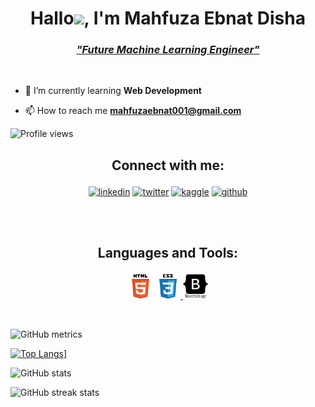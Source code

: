 
<h1 align="center">Hallo<img src="https://raw.githubusercontent.com/MartinHeinz/MartinHeinz/master/wave.gif" width="30px">, I'm Mahfuza Ebnat Disha</h1>

<h3 align="center"><u><i>"Future Machine Learning Engineer"</i></u></h3>
</br>




- 🌱 I’m currently learning **Web Development**

- 📫 How to reach me **mahfuzaebnat001@gmail.com**

![Profile views](https://gpvc.arturio.dev/mahfuzaebnatdisha)



## <p align="center"><b>Connect with me:</b></p>

<p align="center">
 <a href = "https://www.linkedin.com/in/mahfuza-ebnat-disha-0783ab237/" target="_blank"><img src="https://img.icons8.com/fluent/48/000000/linkedin.png"alt="linkedin" width="40" height="40"/></a>   <a href = "https://twitter.com/mahfuzaebnat"target="_blank"><img src="https://img.icons8.com/fluent/48/000000/twitter.png"alt="twitter" width="40" height="40"/></a>   <a href="https://www.kaggle.com/mahfuzaebnatdisha" rel="noreferrer"target="_blank"><img src="https://img.icons8.com/external-tal-revivo-color-tal-revivo/72/external-kaggle-an-online-community-of-data-scientists-and-machine-learners-owned-by-google-logo-color-tal-revivo.png" alt="kaggle" width="40" height="40"/></a>     <a href="https://github.com/mahfuzaebnatdisha" target="_blank" rel="noreferrer"><img src="https://joshuapenalba.files.wordpress.com/2014/12/github-icon.png?w=640" alt="github" width="40" height="40"/></a>  </p>

 </br> </br>



## <p align="center"><b>Languages and Tools:</b></p>

<p align="center">  
  <a href="https://www.w3.org/html/" target="_blank" rel="noreferrer"> <img src="https://raw.githubusercontent.com/devicons/devicon/master/icons/html5/html5-original-wordmark.svg" alt="html5" width="40" height="40"/></a>   <a href="https://www.w3schools.com/css/" target="_blank" rel="noreferrer"> <img src="https://raw.githubusercontent.com/devicons/devicon/master/icons/css3/css3-original-wordmark.svg" alt="css3" width="40" height="40"/> </a>   <a href="https://getbootstrap.com" target="_blank" rel="noreferrer"> <img src="https://raw.githubusercontent.com/devicons/devicon/master/icons/bootstrap/bootstrap-plain-wordmark.svg" alt="bootstrap" width="40" height="40"/> </a>  </p>
 </br>



![GitHub metrics](https://metrics.lecoq.io/mahfuzaebnatdisha)  



[![Top Langs](https://github-readme-stats.vercel.app/api/top-langs/?username=mahfuzaebnatdisha)](https://github.com/anuraghazra/github-readme-stats)]



![GitHub stats](https://github-readme-stats.vercel.app/api?username=mahfuzaebnatdisha&show_icons=true) 



![GitHub streak stats](https://github-readme-streak-stats.herokuapp.com/?user=mahfuzaebnatdisha) 










